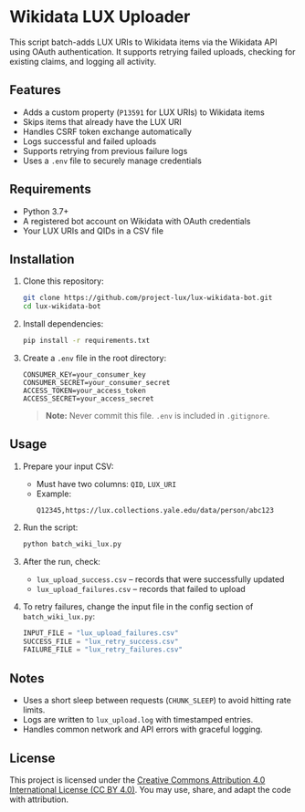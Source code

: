 # Wikidata LUX Uploader

This script batch-adds LUX URIs to Wikidata items via the Wikidata API using OAuth authentication. It supports retrying failed uploads, checking for existing claims, and logging all activity.

## Features

- Adds a custom property (`P13591` for LUX URIs) to Wikidata items
- Skips items that already have the LUX URI
- Handles CSRF token exchange automatically
- Logs successful and failed uploads
- Supports retrying from previous failure logs
- Uses a `.env` file to securely manage credentials

## Requirements

- Python 3.7+
- A registered bot account on Wikidata with OAuth credentials
- Your LUX URIs and QIDs in a CSV file

## Installation

1. Clone this repository:

   ```bash
   git clone https://github.com/project-lux/lux-wikidata-bot.git
   cd lux-wikidata-bot
   ```

2. Install dependencies:

   ```bash
   pip install -r requirements.txt
   ```

3. Create a `.env` file in the root directory:

   ```env
   CONSUMER_KEY=your_consumer_key
   CONSUMER_SECRET=your_consumer_secret
   ACCESS_TOKEN=your_access_token
   ACCESS_SECRET=your_access_secret
   ```

   > **Note:** Never commit this file. `.env` is included in `.gitignore`.

## Usage

1. Prepare your input CSV:
   - Must have two columns: `QID`, `LUX_URI`
   - Example:
     ```
     Q12345,https://lux.collections.yale.edu/data/person/abc123
     ```

2. Run the script:

   ```bash
   python batch_wiki_lux.py
   ```

3. After the run, check:
   - `lux_upload_success.csv` – records that were successfully updated
   - `lux_upload_failures.csv` – records that failed to upload

4. To retry failures, change the input file in the config section of `batch_wiki_lux.py`:

   ```python
   INPUT_FILE = "lux_upload_failures.csv"
   SUCCESS_FILE = "lux_retry_success.csv"
   FAILURE_FILE = "lux_retry_failures.csv"
   ```

## Notes

- Uses a short sleep between requests (`CHUNK_SLEEP`) to avoid hitting rate limits.
- Logs are written to `lux_upload.log` with timestamped entries.
- Handles common network and API errors with graceful logging.

## License

This project is licensed under the [Creative Commons Attribution 4.0 International License (CC BY 4.0)](LICENSE). You may use, share, and adapt the code with attribution.
